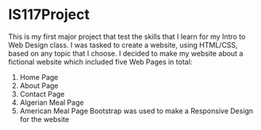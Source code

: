 # IS117Project
This is my first major project that test the skills that I learn for my Intro to Web Design class.
I was tasked to create a website, using HTML/CSS, based on any topic that I choose. I decided
to make my website about a fictional website which included five Web Pages in total:
1. Home Page
2. About Page
3. Contact Page
4. Algerian Meal Page
5. American Meal Page
Bootstrap was used to make a Responsive Design for the website
